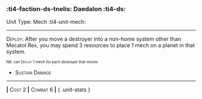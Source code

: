 ### :ti4-faction-ds-tnelis: **Daedalon** :ti4-ds:

Unit Type: Mech :ti4-unit-mech:

---

<span style="font-variant:small-caps;">Deploy</span>: After you move a destroyer into a non-home system other than Mecatol Rex, you may spend 3 resources to place 1 mech on a planet in that system. 

<sup><sub>NB: can <span style="font-variant:small-caps;">Deploy</span> 1 mech for each destroyer that moves</sub></sup>

* <span style="font-variant:small-caps;">Sustain Damage</span> 

---

__|__ <span style="font-variant:small-caps;">Cost 2</span> __|__ <span style="font-variant:small-caps;">Combat 6</span> __|__
{ .unit-stats }

